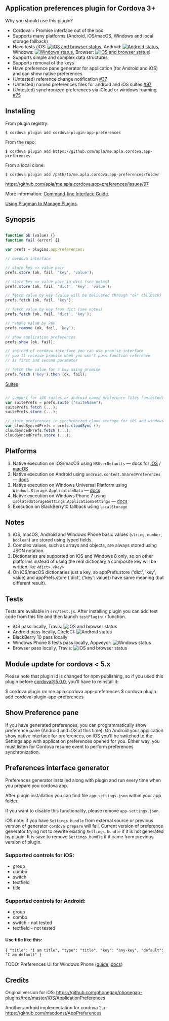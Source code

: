 Application preferences plugin for Cordova 3+
-----------------------

Why you should use this plugin?

 * Cordova + Promise interface out of the box
 * Supports many platforms (Android, iOS/macOS, Windows and local storage fallback)
 * Have tests
 (iOS: [![iOS and browser status](https://travis-ci.org/apla/me.apla.cordova.app-preferences.svg)](https://travis-ci.org/apla/me.apla.cordova.app-preferences),
 Android: [![Android status](https://circleci.com/gh/apla/me.apla.cordova.app-preferences.svg?&style=shield&circle-token=f3e5e46c1a698c62f0450bf1d25a3694d4f714c6)](https://circleci.com/gh/apla/me.apla.cordova.app-preferences),
 Windows: [![Windows status](https://ci.appveyor.com/api/projects/status/gl3qxq2o728sqbev?svg=true)](https://ci.appveyor.com/project/apla/me-apla-cordova-app-preferences),
 Browser: [![iOS and browser status](https://travis-ci.org/apla/me.apla.cordova.app-preferences.svg)](https://travis-ci.org/apla/me.apla.cordova.app-preferences))
 * Supports simple and complex data structures
 * Supports removal of the keys
 * Have preference pane generator for application (for Android and iOS) and can show native preferences
 * (Untested) reference change notification [#37](apla/me.apla.cordova.app-preferences#37)
 * (Untested) named preferences files for android and iOS suites [#97](apla/me.apla.cordova.app-preferences#97)
 * (Untested) synchronized preferences via iCloud or windows roaming [#75](apla/me.apla.cordova.app-preferences#75)

Installing
---

From plugin registry:

	$ cordova plugin add cordova-plugin-app-preferences

From the repo:

	$ cordova plugin add https://github.com/apla/me.apla.cordova.app-preferences

From a local clone:

	$ cordova plugin add /path/to/me.apla.cordova.app-preferences/folder


https://github.com/apla/me.apla.cordova.app-preferences/issues/97

More information:
[Command-line Interface Guide](http://cordova.apache.org/docs/en/edge/guide_cli_index.md.html#The%20Command-line%20Interface).

[Using Plugman to Manage Plugins](http://cordova.apache.org/docs/en/edge/guide_plugin_ref_plugman.md.html).


Synopsis
---

```javascript

function ok (value) {}
function fail (error) {}

var prefs = plugins.appPreferences;

// cordova interface

// store key => value pair
prefs.store (ok, fail, 'key', 'value');

// store key => value pair in dict (see notes)
prefs.store (ok, fail, 'dict', 'key', 'value');

// fetch value by key (value will be delivered through "ok" callback)
prefs.fetch (ok, fail, 'key');

// fetch value by key from dict (see notes)
prefs.fetch (ok, fail, 'dict', 'key');

// remove value by key
prefs.remove (ok, fail, 'key');

// show application preferences
prefs.show (ok, fail);

// instead of cordova interface you can use promise interface
// you'll receive promise when you won't pass function reference
// as first and second parameter

// fetch the value for a key using promise
prefs.fetch ('key').then (ok, fail);

```

[Suites](wiki/Suites)

```javascript

// support for iOS suites or android named preference files (untested)
var suitePrefs = prefs.suite ("suiteName");
suitePrefs.fetch (...);
suitePrefs.store (...);

// store preferences in synchronized cloud storage for iOS and windows
var cloudSyncedPrefs = prefs.cloudSync ();
cloudSyncedPrefs.fetch (...);
cloudSyncedPrefs.store (...);

```

Platforms
---
1. Native execution on iOS/macOS using `NSUserDefaults` — docs for [iOS](https://developer.apple.com/library/ios/documentation/Cocoa/Reference/Foundation/Classes/NSUserDefaults_Class/index.html) / [macOS](https://developer.apple.com/library/mac/documentation/Cocoa/Reference/Foundation/Classes/NSUserDefaults_Class/index.html)
1. Native execution on Android using `android.content.SharedPreferences` — [docs](https://developer.android.com/reference/android/content/SharedPreferences.html)
1. Native execution on Windows Universal Platform using `Windows.Storage.ApplicationData` — [docs](https://msdn.microsoft.com/en-us/windows.storage.applicationdata)
1. Native execution on Windows Phone 7 using `IsolatedStorageSettings.ApplicationSettings` — [docs](https://msdn.microsoft.com/library/system.io.isolatedstorage.isolatedstoragesettings.applicationsettings\(vs.95\).aspx)
1. Execution on BlackBerry10 fallback using `localStorage`

Notes
---
1. iOS, macOS, Android and Windows Phone basic values (`string`, `number`, `boolean`) are stored using typed fields.
1. Complex values, such as arrays and objects, are always stored using JSON notation.
1. Dictionaries are supported on iOS and Windows 8 only, so on other platforms instead of using the real dictionary a composite key will be written like `<dict>.<key>`
1. On iOS/macOS dictionaries just a key, so appPrefs.store ('dict', 'key', value) and appPrefs.store ('dict', {'key': value}) have same meaning (but different result).

Tests
---
Tests are available in `src/test.js`. After installing plugin you can add test code from this file and then launch `testPlugin()` function.

 * iOS pass locally, Travis: ![iOS and browser status](https://travis-ci.org/apla/me.apla.cordova.app-preferences.svg)
 * Android pass locally, CircleCI: ![Android status](https://circleci.com/gh/apla/me.apla.cordova.app-preferences.svg?&style=shield&circle-token=f3e5e46c1a698c62f0450bf1d25a3694d4f714c6)
 * BlackBerry 10 pass locally
 * Windows Phone 8 tests pass locally, Appveyor: ![Windows status](https://ci.appveyor.com/api/projects/status/gl3qxq2o728sqbev?svg=true)
 * Browser pass locally, Travis: ![iOS and browser status](https://travis-ci.org/apla/me.apla.cordova.app-preferences.svg)

Module update for cordova < 5.x
---

Please note that plugin id is changed for npm publishing, so if you used
this plugin before cordova@5.0.0, you'll have to reinstall it:

$ cordova plugin rm me.apla.cordova.app-preferences
$ cordova plugin add cordova-plugin-app-preferences


Show Preference pane
---

If you have generated preferences, you can programmatically show preference pane
(Android and iOS at this time). On Android your application show native interface for preferences,
on iOS you'll be switched to the Settings.app with application preferences opened for you.
Either way, you must listen for Cordova resume event to perform preferences synchronization.

Preferences interface generator
---

Preferences generator installed along with plugin and run every time when you prepare you cordova app.

After plugin installation you can find file `app-settings.json` within your app folder.

If you want to disable this functionality, please remove `app-settings.json`.

iOS note: if you have `Settings.bundle` from external source or previous version of generator
`cordova prepare` will fail. Current version of preference generator trying not to rewrite
existing `Settings.bundle` if it is not generated by plugin. It is save to remove `Settings.bundle`
if it came from previous version of plugin.

### Supported controls for iOS:

* group
* combo
* switch
* textfield
* title

### Supported controls for Android:

* group
* combo
* switch - not tested
* textfield - not tested

#### Use title like this:
`{ "title": "I am title", "type": "title", "key": "any-key", "default": "I am default" }`

TODO: Preferences UI for Windows Phone ([guide](http://blogs.msdn.com/b/glengordon/archive/2012/09/17/managing-settings-in-windows-phone-and-windows-8-store-apps.aspx), [docs](https://msdn.microsoft.com/en-US/library/windows/apps/ff769510\(v=vs.105\).aspx))

Credits
---

Original version for iOS:
https://github.com/phonegap/phonegap-plugins/tree/master/iOS/ApplicationPreferences

Another android implementation for cordova 2.x:
https://github.com/macdonst/AppPreferences
